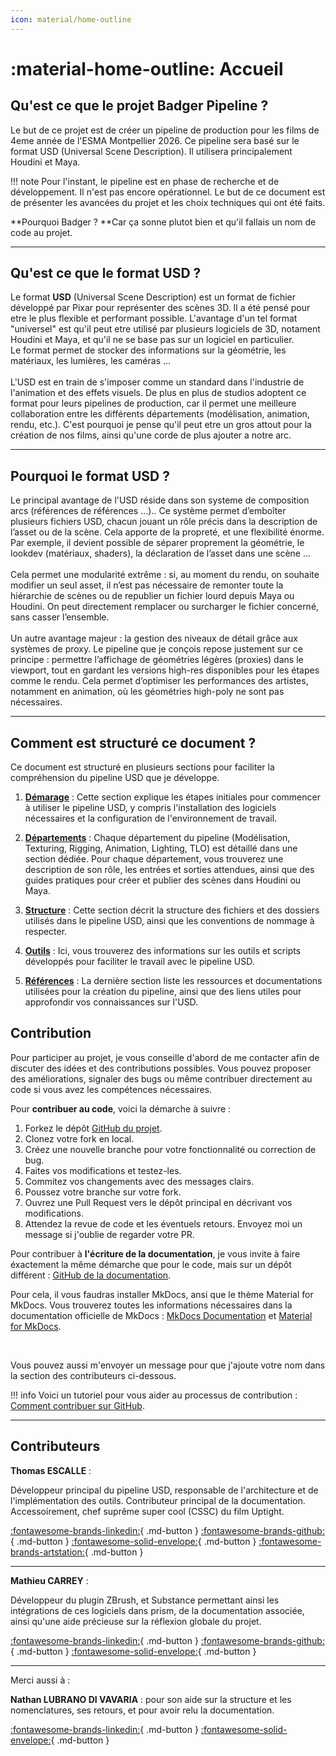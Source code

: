 ```yaml
---
icon: material/home-outline 
---
```



# :material-home-outline: Accueil 


## Qu'est ce que le projet **Badger Pipeline** ?

Le but de ce projet est de créer un pipeline de production pour les films de 4eme année de l'ESMA Montpellier 2026. Ce pipeline sera basé sur le format USD (Universal Scene Description). Il utilisera principalement Houdini et Maya.


!!! note
    Pour l'instant, le pipeline est en phase de recherche et de développement. Il n'est pas encore opérationnel. Le but de ce document est de présenter les avancées du projet et les choix techniques qui ont été faits.

**Pourquoi Badger ? **Car ça sonne plutot bien et qu'il fallais un nom de code au projet.

------

## Qu'est ce que le format USD ?

Le format **USD** (Universal Scene Description) est un format de fichier développé par Pixar pour représenter des scènes 3D. Il a été pensé pour etre le plus flexible et performant possible. L'avantage d'un tel format "universel" est qu'il peut etre utilisé par plusieurs logiciels de 3D, notament Houdini et Maya, et qu'il ne se base pas sur un logiciel en particulier.
<br>
Le format permet de stocker des informations sur la géométrie, les matériaux, les lumières, les caméras ...
<br><br>
L'USD est en train de s'imposer comme un standard dans l'industrie de l'animation et des effets visuels. De plus en plus de studios adoptent ce format pour leurs pipelines de production, car il permet une meilleure collaboration entre les différents départements (modélisation, animation, rendu, etc.). C'est pourquoi je pense qu'il peut etre un gros attout pour la création de nos films, ainsi qu'une corde de plus ajouter a notre arc.

------

## Pourquoi le format USD ?

Le principal avantage de l'USD réside dans son systeme de composition arcs (références de références ...).. Ce système permet d’emboîter plusieurs fichiers USD, chacun jouant un rôle précis dans la description de l’asset ou de la scène. Cela apporte de la propreté, et une flexibilité énorme.
Par exemple, il devient possible de séparer proprement la géométrie, le lookdev (matériaux, shaders), la déclaration de l’asset dans une scène ...
<br>
<br>
Cela permet une modularité extrême : si, au moment du rendu, on souhaite modifier un seul asset, il n’est pas nécessaire de remonter toute la hiérarchie de scènes ou de republier un fichier lourd depuis Maya ou Houdini. On peut directement remplacer ou surcharger le fichier concerné, sans casser l’ensemble.
<br>
<br>
Un autre avantage majeur : la gestion des niveaux de détail grâce aux systèmes de proxy. Le pipeline que je conçois repose justement sur ce principe : permettre l’affichage de géométries légères (proxies) dans le viewport, tout en gardant les versions high-res disponibles pour les étapes comme le rendu. Cela permet d’optimiser les performances des artistes, notamment en animation, où les géométries high-poly ne sont pas nécessaires.

------

## Comment est structuré ce document ?

Ce document est structuré en plusieurs sections pour faciliter la compréhension du pipeline USD que je développe.

1. **[Démarage](./demarage)** : Cette section explique les étapes initiales pour commencer à utiliser le pipeline USD, y compris l'installation des logiciels nécessaires et la configuration de l'environnement de travail.

2. **[Départements](./departements)** : Chaque département du pipeline (Modélisation, Texturing, Rigging, Animation, Lighting, TLO) est détaillé dans une section dédiée. Pour chaque département, vous trouverez une description de son rôle, les entrées et sorties attendues, ainsi que des guides pratiques pour créer et publier des scènes dans Houdini ou Maya. 

3. **[Structure](./structure)** : Cette section décrit la structure des fichiers et des dossiers utilisés dans le pipeline USD, ainsi que les conventions de nommage à respecter.

4. **[Outils](./outils)** : Ici, vous trouverez des informations sur les outils et scripts développés pour faciliter le travail avec le pipeline USD.

5. **[Références](./references)** : La dernière section liste les ressources et documentations utilisées pour la création du pipeline, ainsi que des liens utiles pour approfondir vos connaissances sur l'USD.

## Contribution

Pour participer au projet, je vous conseille d'abord de me contacter afin de discuter des idées et des contributions possibles. Vous pouvez proposer des améliorations, signaler des bugs ou même contribuer directement au code si vous avez les compétences nécessaires.

Pour **contribuer au code**, voici la démarche à suivre :

1. Forkez le dépôt [GitHub du projet](https://github.com/ThomasEscalle/Pipeline_USD_2025-2026_src).
2. Clonez votre fork en local.
3. Créez une nouvelle branche pour votre fonctionnalité ou correction de bug.
4. Faites vos modifications et testez-les.
5. Commitez vos changements avec des messages clairs.
6. Poussez votre branche sur votre fork.
7. Ouvrez une Pull Request vers le dépôt principal en décrivant vos modifications.
8. Attendez la revue de code et les éventuels retours. Envoyez moi un message si j'oublie de regarder votre PR.



Pour contribuer à **l'écriture de la documentation**, je vous invite à faire éxactement la même démarche que pour le code, mais sur un dépôt différent : [GitHub de la documentation](https://github.com/ThomasEscalle/Pipeline_USD_2025).


Pour cela, il vous faudras installer MkDocs, ansi que le thème Material for MkDocs. Vous trouverez toutes les informations nécessaires dans la documentation officielle de MkDocs : [MkDocs Documentation](https://www.mkdocs.org/) et [Material for MkDocs](https://squidfunk.github.io/mkdocs-material/).

<br>



Vous pouvez aussi m'envoyer un message pour que j'ajoute votre nom dans la section des contributeurs ci-dessous.

!!! info
    Voici un tutoriel pour vous aider au processus de contribution : [Comment contribuer sur GitHub](https://docs.github.com/fr/get-started/quickstart/contributing-to-projects).

------

## Contributeurs


**Thomas ESCALLE** :

Développeur principal du pipeline USD, responsable de l'architecture et de l'implémentation des outils. Contributeur principal de la documentation. Accessoirement, chef suprême super cool (CSSC) du film Uptight.

[:fontawesome-brands-linkedin:](https://www.linkedin.com/in/thomas-escalle/){ .md-button }
[:fontawesome-brands-github:](https://github.com/ThomasEscalle){ .md-button }
[:fontawesome-solid-envelope:](mailto:thomas.escalle32@gmail.com){ .md-button }
[:fontawesome-brands-artstation:](https://www.artstation.com/thomasesc){ .md-button }

------

**Mathieu CARREY** :

Développeur du plugin ZBrush, et Substance permettant ainsi les intégrations de ces logiciels dans prism, de la documentation associée, ainsi qu'une aide précieuse sur la réflexion globale du projet.

[:fontawesome-brands-linkedin:](https://www.linkedin.com/in/mathieu-carrey-91531b327/){ .md-button }
[:fontawesome-brands-github:](https://github.com/Calimer01){ .md-button }
[:fontawesome-solid-envelope:](#){ .md-button }


------

Merci aussi à :

**Nathan LUBRANO DI VAVARIA** : pour son aide sur la structure et les nomenclatures, ses retours, et pour avoir relu la documentation. 

[:fontawesome-brands-linkedin:](https://www.linkedin.com/in/nathan-lubrano-di-vavaria-b98758238/){ .md-button }
[:fontawesome-solid-envelope:](#){ .md-button }
